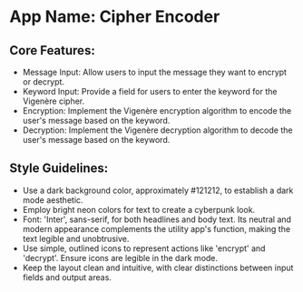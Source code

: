 # **App Name**: Cipher Encoder

## Core Features:

- Message Input: Allow users to input the message they want to encrypt or decrypt.
- Keyword Input: Provide a field for users to enter the keyword for the Vigenère cipher.
- Encryption: Implement the Vigenère encryption algorithm to encode the user's message based on the keyword.
- Decryption: Implement the Vigenère decryption algorithm to decode the user's message based on the keyword.

## Style Guidelines:

- Use a dark background color, approximately #121212, to establish a dark mode aesthetic.
- Employ bright neon colors for text to create a cyberpunk look.
- Font: 'Inter', sans-serif, for both headlines and body text. Its neutral and modern appearance complements the utility app's function, making the text legible and unobtrusive.
- Use simple, outlined icons to represent actions like 'encrypt' and 'decrypt'. Ensure icons are legible in the dark mode.
- Keep the layout clean and intuitive, with clear distinctions between input fields and output areas.